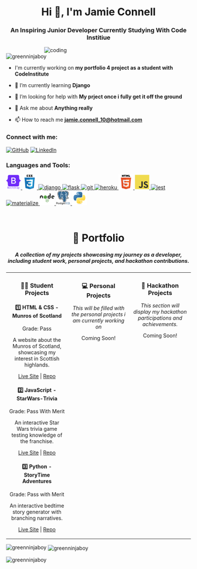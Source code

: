 <h1 align="center">Hi 👋, I'm Jamie Connell</h1>
<h3 align="center">An Inspiring Junior Developer Currently Studying With Code Institiue</h3>

<img align="right" alt="coding" width="400" src="https://camo.githubusercontent.com/9792d43627b178fd4a45bcabb3647d7b34a62d64baf96a19abf6ea19d5cea8dd/68747470733a2f2f63646e2e6472696262626c652e636f6d2f75736572732f313138373833362f73637265656e73686f74732f363533393432392f70726f6772616d65722e676966">

<p align="left"> <img src="https://komarev.com/ghpvc/?username=greenninjaboy&label=Profile%20views&color=0e75b6&style=flat" alt="greenninjaboy" /> </p>

- I'm currently working on **my portfolio 4 project as a student with CodeInstitute**

- 🌱 I’m currently learning **Django**

- 🤝 I’m looking for help with **My prject once i fully get it off the ground**

- 💬 Ask me about **Anything really**

- 📫 How to reach me **jamie.connell_10@hotmail.com**

<h3 align="left">Connect with me:</h3>
<p align="left">    <a href="https://github.com/GreenNinjaBoy" target="_blank"><img alt="GitHub" src="https://img.shields.io/badge/Github-%20-%20?style=plastic&logo=github&logoColor=white&label=GreenNinjaBoy&labelColor=black&color=black"></a>
    <a href="https://www.linkedin.com/in/jamie-connell-995748193/" target="_blank"><img alt="LinkedIn" src="https://img.shields.io/badge/LinkedIn-%20-%20?style=plastic&logo=LinkedIn&logoColor=white&label=J.Connell&labelColor=blue&color=blue"></a>
</p>

<h3 align="left">Languages and Tools:</h3>
<p align="left"> <a href="https://getbootstrap.com" target="_blank" rel="noreferrer"> <img src="https://raw.githubusercontent.com/devicons/devicon/master/icons/bootstrap/bootstrap-plain-wordmark.svg" alt="bootstrap" width="40" height="40"/> </a> <a href="https://www.w3schools.com/css/" target="_blank" rel="noreferrer"> <img src="https://raw.githubusercontent.com/devicons/devicon/master/icons/css3/css3-original-wordmark.svg" alt="css3" width="40" height="40"/> </a> <a href="https://www.djangoproject.com/" target="_blank" rel="noreferrer"> <img src="https://cdn.worldvectorlogo.com/logos/django.svg" alt="django" width="40" height="40"/> </a> <a href="https://flask.palletsprojects.com/" target="_blank" rel="noreferrer"> <img src="https://www.vectorlogo.zone/logos/pocoo_flask/pocoo_flask-icon.svg" alt="flask" width="40" height="40"/> </a> <a href="https://git-scm.com/" target="_blank" rel="noreferrer"> <img src="https://www.vectorlogo.zone/logos/git-scm/git-scm-icon.svg" alt="git" width="40" height="40"/> </a> <a href="https://heroku.com" target="_blank" rel="noreferrer"> <img src="https://www.vectorlogo.zone/logos/heroku/heroku-icon.svg" alt="heroku" width="40" height="40"/> </a> <a href="https://www.w3.org/html/" target="_blank" rel="noreferrer"> <img src="https://raw.githubusercontent.com/devicons/devicon/master/icons/html5/html5-original-wordmark.svg" alt="html5" width="40" height="40"/> </a> <a href="https://developer.mozilla.org/en-US/docs/Web/JavaScript" target="_blank" rel="noreferrer"> <img src="https://raw.githubusercontent.com/devicons/devicon/master/icons/javascript/javascript-original.svg" alt="javascript" width="40" height="40"/> </a> <a href="https://jestjs.io" target="_blank" rel="noreferrer"> <img src="https://www.vectorlogo.zone/logos/jestjsio/jestjsio-icon.svg" alt="jest" width="40" height="40"/> </a> <a href="https://materializecss.com/" target="_blank" rel="noreferrer"> <img src="https://raw.githubusercontent.com/prplx/svg-logos/5585531d45d294869c4eaab4d7cf2e9c167710a9/svg/materialize.svg" alt="materialize" width="40" height="40"/> </a> <a href="https://nodejs.org" target="_blank" rel="noreferrer"> <img src="https://raw.githubusercontent.com/devicons/devicon/master/icons/nodejs/nodejs-original-wordmark.svg" alt="nodejs" width="40" height="40"/> </a> <a href="https://www.postgresql.org" target="_blank" rel="noreferrer"> <img src="https://raw.githubusercontent.com/devicons/devicon/master/icons/postgresql/postgresql-original-wordmark.svg" alt="postgresql" width="40" height="40"/> </a> <a href="https://www.python.org" target="_blank" rel="noreferrer"> <img src="https://raw.githubusercontent.com/devicons/devicon/master/icons/python/python-original.svg" alt="python" width="40" height="40"/> </a> </p>
<br>

<h1 align="center">📂 Portfolio</h1>
<h5 align="center">A collection of my projects showcasing my journey as a developer, including student work, personal projects, and hackathon contributions.</h5>

<div align="center">
  <table>
    <tr>
      <td valign="top" width="33%">
        <h3 align="center">👩‍🎓 Student Projects</h3>
        <div align="center">
          <h4>1️⃣ HTML & CSS - Munros of Scotland</h4>
          <p>Grade: Pass</p>
          <p>A website about the Munros of Scotland, showcasing my interest in Scottish highlands.</p>
          <p>
            <a href="https://greenninjaboy.github.io/Munros-of-Scotland-PP1/">Live Site</a> |
            <a href="https://github.com/GreenNinjaBoy/Munros-of-Scotland-PP1">Repo</a>
          </p>
          <h4>2️⃣ JavaScript - StarWars-Trivia</h4>
          <p>Grade: Pass With Merit</p>
          <p>An interactive Star Wars trivia game testing knowledge of the franchise.</p>
          <p>
            <a href="https://greenninjaboy.github.io/Star-Wars-Trivia-PP2/">Live Site</a> |
            <a href="https://github.com/GreenNinjaBoy/Star-Wars-Trivia-PP2">Repo</a>
          </p>
          <h4>3️⃣ Python - StoryTime Adventures</h4>
          <p>Grade: Pass with Merit</p>
          <p>An interactive bedtime story generator with branching narratives.</p>
          <p>
            <a href="https://greenninjaboy.github.io/Story-Time-Adventures-PP3/">Live Site</a> |
            <a href="https://github.com/GreenNinjaBoy/Story-Time-Adventures-PP3">Repo</a>
          </p>
        </div>
      </td>
      <td valign="top" width="33%">
        <h3 align="center">💻 Personal Projects</h3>
        <div align="center">
          <p><em>This will be filled with the personal projects i am currently working on</em></p>
          <p>Coming Soon!</p>
        </div>
      </td>
      <td valign="top" width="33%">
        <h3 align="center">🤝 Hackathon Projects</h3>
        <div align="center">
          <p><em>This section will display my hackathon participations and achievements.</em></p>
          <p>Coming Soon!</p>
        </div>
      </td>
    </tr>
  </table>
</div>
  
<p><img align="left" src="https://github-readme-stats.vercel.app/api/top-langs?username=greenninjaboy&show_icons=true&locale=en&layout=compact" alt="greenninjaboy" /></p>

<p>&nbsp;<img align="center" src="https://github-readme-stats.vercel.app/api?username=greenninjaboy&show_icons=true&locale=en" alt="greenninjaboy" /></p>

<p><img align="center" src="https://github-readme-streak-stats.herokuapp.com/?user=greenninjaboy&" alt="greenninjaboy" /></p>

